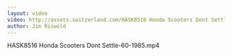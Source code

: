 ```yaml
---
layout: video
video: http://assets.switzerland.com/HASK8516 Honda Scooters Dont Settle-60-1985.mp4
author: Jim Riswold
---
```

HASK8516 Honda Scooters Dont Settle-60-1985.mp4
